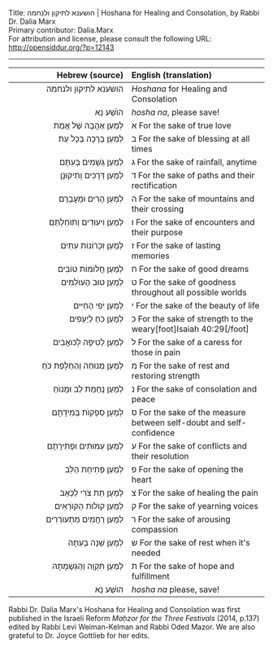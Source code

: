 <html>
<head></head>
<body>
Title: הושענא לתיקון ולנחמה | Hoshana for Healing and Consolation, by Rabbi Dr. Dalia Marx<br />
Primary contributor: Dalia.Marx<br />
For attribution and license, please consult the following URL: <a href="http://opensiddur.org/?p=12143">http://opensiddur.org/?p=12143</a>
<p />
<hr />

<table style="margin-left: auto;margin-right: auto;" class="draggable">
<thead><tr><th id="x" style="text-align: right;">Hebrew (source)</th><th style="text-align: left;">English (translation)</th></tr></thead>
<tbody>
<tr><td style="vertical-align:top;" width="46%">
<div class="liturgy" style="text-align: right;"><span lang="he">
הושענא לתיקון ולנחמה
</span></div></td>

<td style="vertical-align: top;" width="53%">
<div class="english">
<em>Hoshana</em> for Healing and Consolation
</div></td>
</tr>


<tr>
<td style="vertical-align: top;" width="46%">
<div class="liturgy" style="text-align: right;"><span lang="he">
הוֺשַׁע נַא
</span></div>
</td>
 
<td style="vertical-align:top;" width="53%">
<div class="english">
<em>hosha na</em>, please save!
</div>
</td></tr>


<tr><td style="vertical-align:top;" width="46%">
<div class="liturgy" style="text-align: right;"><span lang="he">
לְמַעַן <span class="acrostic">אַ</span>הֲבָה שֶׁל אֱמֶת 
</span></div>
</td>
 
<td style="vertical-align:top;" width="53%">
<div class="english">
<span class="acrostic">א</span> For the sake of true love
</div>
</td></tr>


<tr><td style="vertical-align:top;" width="46%">
<div class="liturgy" style="text-align: right;"><span lang="he">
לְמַעַן <span class="acrostic">בְּ</span>רָכָה בְּכָל עֵת
</span></div>
</td>
 
<td style="vertical-align:top;" width="53%">
<div class="english">
<span class="acrostic">ב</span> For the sake of blessing at all times
</div>
</td></tr>


<tr><td style="vertical-align:top;" width="46%">
<div class="liturgy" style="text-align: right;"><span lang="he">
לְמַעַן <span class="acrostic">גְּ</span>שַׁמִים בְּעִתָּם
</span></div>
</td>
 
<td style="vertical-align:top;" width="53%">
<div class="english">
<span class="acrostic">ג</span> For the sake of rainfall, anytime
</div>
</td></tr>


<tr><td style="vertical-align:top;" width="46%">
<div class="liturgy" style="text-align: right;"><span lang="he">
לְמַעַן <span class="acrostic">דְּ</span>רָכִים וְתִיקּוּנָן
</span></div>
</td>
 
<td style="vertical-align:top;" width="53%">
<div class="english">
<span class="acrostic">ד</span> For the sake of paths and their rectification
</div>
</td></tr>


<tr><td style="vertical-align:top;" width="46%">
<div class="liturgy" style="text-align: right;"><span lang="he">
לְמַעַן <span class="acrostic">הָ</span>רִים וּמַעֲבָרָם
</span></div>
</td>
 
<td style="vertical-align:top;" width="53%">
<div class="english">
<span class="acrostic">ה</span> For the sake of mountains and their crossing
</div>
</td></tr>


<tr><td style="vertical-align:top;" width="46%">
<div class="liturgy" style="text-align: right;"><span lang="he">
לְמַעַן <span class="acrostic">וִ</span>יעוּדִים וְתוֺחַלְתַּם
</span></div>
</td>
 
<td style="vertical-align:top;" width="53%">
<div class="english">
<span class="acrostic">ו</span> For the sake of encounters and their purpose
</div>
</td></tr>


<tr><td style="vertical-align:top;" width="46%">
<div class="liturgy" style="text-align: right;"><span lang="he">
לְמַעַן <span class="acrostic">זִ</span>כְרוֹנוֹת עִתִּים
</span></div>
</td>
 
<td style="vertical-align:top;" width="53%">
<div class="english">
<span class="acrostic">ז</span> For the sake of lasting memories
</div>
</td></tr>


<tr><td style="vertical-align:top;" width="46%">
<div class="liturgy" style="text-align: right;"><span lang="he">
לְמַעַן <span class="acrostic">חֲ</span>לוֹמוֹת טוֹבִים
</span></div>
</td>
 
<td style="vertical-align:top;" width="53%">
<div class="english">
<span class="acrostic">ח</span> For the sake of good dreams
</div>
</td></tr>


<tr><td style="vertical-align:top;" width="46%">
<div class="liturgy" style="text-align: right;"><span lang="he">
לְמַעַן <span class="acrostic">ט</span>וּב הָעוֺלַמִים
</span></div>
</td>
 
<td style="vertical-align:top;" width="53%">
<div class="english">
<span class="acrostic">ט</span> For the sake of goodness throughout all possible worlds
</div>
</td></tr>


<tr><td style="vertical-align:top;" width="46%">
<div class="liturgy" style="text-align: right;"><span lang="he">
לְמַעַן <span class="acrostic">יֹ</span>פִי הַחַיִּים 
</span></div>
</td>
 
<td style="vertical-align:top;" width="53%">
<div class="english">
<span class="acrostic">י</span> For the sake of the beauty of life
</div>
</td></tr>


<tr><td style="vertical-align:top;" width="46%">
<div class="liturgy" style="text-align: right;"><span lang="he">
לְמַעַן <span class="acrostic">כֹּ</span>חַ לַיְעֵפִים
</span></div>
</td>
 
<td style="vertical-align:top;" width="53%">
<div class="english">
<span class="acrostic">כ</span> For the sake of strength to the weary[foot]Isaiah 40:29[/foot]
</div>
</td></tr>


<tr><td style="vertical-align:top;" width="46%">
<div class="liturgy" style="text-align: right;"><span lang="he">
לְמַעַן <span class="acrostic">לְ</span>טִיפָה לַכּוֺאֲבִים
</span></div>
</td>
 
<td style="vertical-align:top;" width="53%">
<div class="english">
<span class="acrostic">ל</span> For the sake of a caress for those in pain
</div>
</td></tr>


<tr><td style="vertical-align:top;" width="46%">
<div class="liturgy" style="text-align: right;"><span lang="he">
לְמַעַן <span class="acrostic">מְ</span>נוּחַה וְהַחְלָפַת כֹּחַ 
</span></div>
</td>
 
<td style="vertical-align:top;" width="53%">
<div class="english">
<span class="acrostic">מ</span> For the sake of rest and restoring strength
</div>
</td></tr>


<tr><td style="vertical-align:top;" width="46%">
<div class="liturgy" style="text-align: right;"><span lang="he">
לְמַעַן <span class="acrostic">נֶ</span>חַמַת לֵב וּמָנוֺחַ
</span></div>
</td>
 
<td style="vertical-align:top;" width="53%">
<div class="english">
<span class="acrostic">נ</span> For the sake of consolation and peace
</div>
</td></tr>


<tr><td style="vertical-align:top;" width="46%">
<div class="liturgy" style="text-align: right;"><span lang="he">
לְמַעַן <span class="acrostic">סְ</span>פַקוֺת בְּמִידָּתָם
</span></div>
</td>
 
<td style="vertical-align:top;" width="53%">
<div class="english">
<span class="acrostic">ס</span> For the sake of the measure between self-doubt and self-confidence
</div>
</td></tr>


<tr><td style="vertical-align:top;" width="46%">
<div class="liturgy" style="text-align: right;"><span lang="he">
לְמַעַן <span class="acrostic">עִ</span>מּוּתִים וּפְתִירָתָם
</span></div>
</td>
 
<td style="vertical-align:top;" width="53%">
<div class="english">
<span class="acrostic">ע</span> For the sake of conflicts and their resolution
</div>
</td></tr>


<tr><td style="vertical-align:top;" width="46%">
<div class="liturgy" style="text-align: right;"><span lang="he">
לְמַעַן <span class="acrostic">פְּ</span>תִיחַת הַלֵּב
</span></div>
</td>
 
<td style="vertical-align:top;" width="53%">
<div class="english">
<span class="acrostic">פ</span> For the sake of opening the heart
</div>
</td></tr>


<tr><td style="vertical-align:top;" width="46%">
<div class="liturgy" style="text-align: right;"><span lang="he">
לְמַעַן תֵּת <span class="acrostic">צֹ</span>רִי לַכְּאֵב
</span></div>
</td>
 
<td style="vertical-align:top;" width="53%">
<div class="english">
<span class="acrostic">צ</span> For the sake of healing the pain
</div>
</td></tr>


<tr><td style="vertical-align:top;" width="46%">
<div class="liturgy" style="text-align: right;"><span lang="he">
לְמַעַן <span class="acrostic">ק</span>וֺלוֺת הַקּוֺרְאִים
</span></div>
</td>
 
<td style="vertical-align:top;" width="53%">
<div class="english">
<span class="acrostic">ק</span> For the sake of yearning voices
</div>
</td></tr>


<tr><td style="vertical-align:top;" width="46%">
<div class="liturgy" style="text-align: right;"><span lang="he">
לְמַעַן <span class="acrostic">רַ</span>חֲמִים מִתְעוֺרְרִים
</span></div>
</td>
 
<td style="vertical-align:top;" width="53%">
<div class="english">
<span class="acrostic">ר</span> For the sake of arousing compassion
</div>
</td></tr>


<tr><td style="vertical-align:top;" width="46%">
<div class="liturgy" style="text-align: right;"><span lang="he">
לְמַעַן <span class="acrostic">שֵׁ</span>נָה בְּעִתָּהּ
</span></div>
</td>
 
<td style="vertical-align:top;" width="53%">
<div class="english">
<span class="acrostic">ש</span> For the sake of rest when it's needed
</div>
</td></tr>


<tr><td style="vertical-align:top;" width="46%">
<div class="liturgy" style="text-align: right;"><span lang="he">
לְמַעַן <span class="acrostic">תִּ</span>קְוָה וְהַגְשָׁמָתָהּ
</span></div>
</td>
 
<td style="vertical-align:top;" width="53%">
<div class="english">
<span class="acrostic">ת</span> For the sake of hope and fulfillment
</div>
</td></tr>


<tr><td style="vertical-align:top;" width="46%">
<div class="liturgy" style="text-align: right;"><span lang="he">
הוֺשַׁע נַא
</span></div>
</td>
 
<td style="vertical-align:top;" width="53%">
<div class="english">
<em>hosha na</em> please, save!
</div>
</td></tr>

</tbody></table>

Rabbi Dr. Dalia Marx's Hoshana for Healing and Consolation was first published in the Israeli Reform <em>Maḥzor for the Three Festivals</em> (2014, p.137) edited by Rabbi Levi Weiman-Kelman and Rabbi Oded Mazor. We are also grateful to Dr. Joyce Gottlieb for her edits.
</body>
</html>